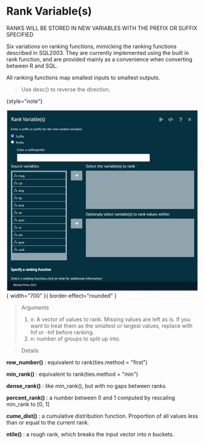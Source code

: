 # Rank Variable(s)
RANKS WILL BE STORED IN NEW VARIABLES WITH THE PREFIX OR SUFFIX SPECIFIED

Six variations on ranking functions, mimicking the ranking functions described in SQL2003. They are currently implemented using the built in rank function, and are provided mainly as a convenience when converting between R and SQL. 

All ranking functions map smallest inputs to smallest outputs. 

>Use desc() to reverse the direction.
>
{style="note"}

![alt text](screenshots/image92.png){ width="700" }{ border-effect="rounded" }

>Arguments
>1. x: A vector of values to rank. Missing values are left as is. If you want to treat them as the smallest or largest values, replace with Inf or -Inf before ranking.
>2. n: number of groups to split up into.

>Details

__row_number()__
: equivalent to rank(ties.method = "first")

__min_rank()__
: equivalent to rank(ties.method = "min")

__dense_rank()__
: like min_rank(), but with no gaps between ranks

__percent_rank()__
: a number between 0 and 1 computed by rescaling min_rank to [0, 1]

__cume_dist()__
: a cumulative distribution function. Proportion of all values less than or equal to the current rank.

__ntile()__
: a rough rank, which breaks the input vector into n buckets.